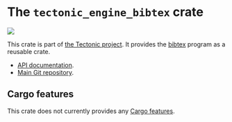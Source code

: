 # The `tectonic_engine_bibtex` crate

[![](http://meritbadge.herokuapp.com/tectonic_engine_bibtex)](https://crates.io/crates/tectonic_engine_bibtex)

This crate is part of [the Tectonic
project](https://tectonic-typesetting.github.io/en-US/). It provides the
[bibtex] program as a reusable crate.

[bibtex]: http://www.bibtex.org/

- [API documentation](https://docs.rs/tectonic_engine_bibtex/).
- [Main Git repository](https://github.com/tectonic-typesetting/tectonic/).


## Cargo features

This crate does not currently provides any [Cargo features][features].

[features]: https://doc.rust-lang.org/cargo/reference/features.html
